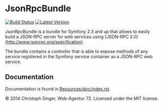 JsonRpcBundle
=============

[![Build Status](https://travis-ci.org/itscaro/jsonrpc-bundle.svg?branch=master)](http://travis-ci.org/wasinger/jsonrpc-bundle)
[![Latest Version](http://img.shields.io/packagist/v/itscaro/jsonrpc-bundle.svg)](https://packagist.org/packages/wa72/jsonrpc-bundle)

JsonRpcBundle is a bundle for Symfony 2.3 and up that allows to easily build a JSON-RPC server for web services using [JSON-RPC 2.0] (http://www.jsonrpc.org/specification).

The bundle contains a controller that is able to expose methods of any service registered in the Symfony service container as a JSON-RPC web service.

Documentation
-------------

Documentation is found in [Resources/doc/index.rst](Resources/doc/index.rst).


© 2014 Christoph Singer, Web-Agentur 72. Licensed under the MIT license.

